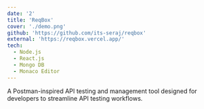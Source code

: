```yaml
---
date: '2'
title: 'ReqBox'
cover: './demo.png'
github: 'https://github.com/its-seraj/reqbox'
external: 'https://reqbox.vercel.app/'
tech:
  - Node.js
  - React.js
  - Mongo DB
  - Monaco Editor
---
```


A Postman-inspired API testing and management tool designed for developers to streamline API testing workflows.

